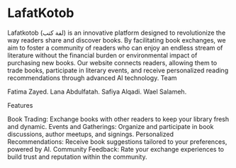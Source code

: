 # LafatKotob
Lafatkotob (لفة كتب) is an innovative platform designed to revolutionize the way readers share and discover books. By facilitating book exchanges, we aim to foster a community of readers who can enjoy an endless stream of literature without the financial burden or environmental impact of purchasing new books. Our website connects readers, allowing them to trade books, participate in literary events, and receive personalized reading recommendations through advanced AI technology. Team

Fatima Zayed.
Lana Abdulfatah.
Safiya Alqadi.
Wael Salameh.

Features

Book Trading: Exchange books with other readers to keep your library fresh and dynamic.
Events and Gatherings: Organize and participate in book discussions, author meetups, and signings.
Personalized Recommendations: Receive book suggestions tailored to your preferences, powered by AI.
Community Feedback: Rate your exchange experiences to build trust and reputation within the community.


